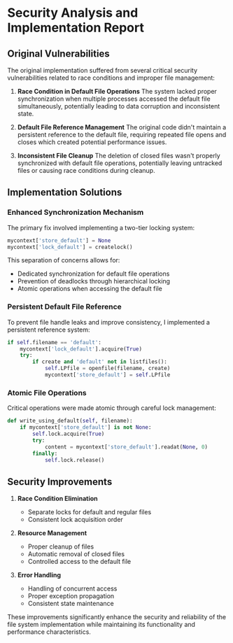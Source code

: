 # Security Analysis and Implementation Report

## Original Vulnerabilities

The original implementation suffered from several critical security vulnerabilities related to race conditions and improper file management:

1. **Race Condition in Default File Operations**
   The system lacked proper synchronization when multiple processes accessed the default file simultaneously, potentially leading to data corruption and inconsistent state.

2. **Default File Reference Management**
   The original code didn't maintain a persistent reference to the default file, requiring repeated file opens and closes which created potential performance issues.

3. **Inconsistent File Cleanup**
   The deletion of closed files wasn't properly synchronized with default file operations, potentially leaving untracked files or causing race conditions during cleanup.

## Implementation Solutions

### Enhanced Synchronization Mechanism

The primary fix involved implementing a two-tier locking system:
```python
mycontext['store_default'] = None
mycontext['lock_default'] = createlock()
```

This separation of concerns allows for:
- Dedicated synchronization for default file operations
- Prevention of deadlocks through hierarchical locking
- Atomic operations when accessing the default file

### Persistent Default File Reference

To prevent file handle leaks and improve consistency, I implemented a persistent reference system:
```python
if self.filename == 'default':
    mycontext['lock_default'].acquire(True)
    try:
        if create and 'default' not in listfiles():
            self.LPfile = openfile(filename, create)
            mycontext['store_default'] = self.LPfile
```

### Atomic File Operations

Critical operations were made atomic through careful lock management:
```python
def write_using_default(self, filename):
    if mycontext['store_default'] is not None:
        self.lock.acquire(True)
        try:
            content = mycontext['store_default'].readat(None, 0)
        finally:
            self.lock.release()
```

## Security Improvements

1. **Race Condition Elimination**
   - Separate locks for default and regular files
   - Consistent lock acquisition order

2. **Resource Management**
   - Proper cleanup of files
   - Automatic removal of closed files
   - Controlled access to the default file

3. **Error Handling**
   - Handling of concurrent access
   - Proper exception propagation
   - Consistent state maintenance

These improvements significantly enhance the security and reliability of the file system implementation while maintaining its functionality and performance characteristics.